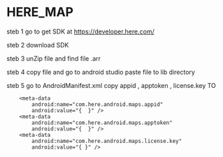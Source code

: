 # HERE_MAP
steb 1 go to get SDK at https://developer.here.com/



steb 2 download SDK


steb 3 unZip file and find file .arr


steb 4 copy file and go to android studio paste file to lib directory 



steb 5 go to AndroidManifest.xml copy appid , apptoken , license.key  TO

 
        <meta-data
            android:name="com.here.android.maps.appid"
            android:value="{  }" />
        <meta-data
            android:name="com.here.android.maps.apptoken"
            android:value="{  }" />
        <meta-data
            android:name="com.here.android.maps.license.key"
            android:value="{ }" />
